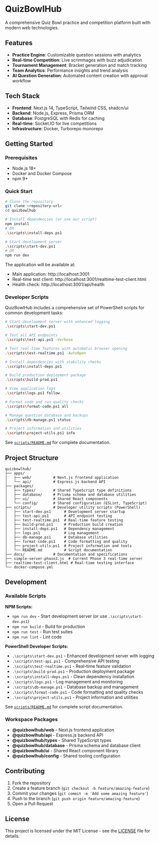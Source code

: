 # QuizBowlHub

A comprehensive Quiz Bowl practice and competition platform built with modern web technologies.

## Features

- **Practice Engine**: Customizable question sessions with analytics
- **Real-time Competition**: Live scrimmages with buzz adjudication
- **Tournament Management**: Bracket generation and match tracking
- **Team Analytics**: Performance insights and trend analysis
- **AI Question Generation**: Automated content creation with approval workflow

## Tech Stack

- **Frontend**: Next.js 14, TypeScript, Tailwind CSS, shadcn/ui
- **Backend**: Node.js, Express, Prisma ORM
- **Database**: PostgreSQL with Redis for caching
- **Real-time**: Socket.IO for live competitions
- **Infrastructure**: Docker, Turborepo monorepo

## Getting Started

### Prerequisites

- Node.js 18+ 
- Docker and Docker Compose
- npm 9+

### Quick Start

```bash
# Clone the repository
git clone <repository-url>
cd quizbowlhub

# Install dependencies (or use our script)
npm install
# OR
.\scripts\install-deps.ps1

# Start development server
.\scripts\start-dev.ps1
# OR
npm run dev
```

The application will be available at:
- Main application: http://localhost:3001
- Real-time test client: http://localhost:3001/realtime-test-client.html
- Health check: http://localhost:3001/api/health

### Developer Scripts

QuizBowlHub includes a comprehensive set of PowerShell scripts for common development tasks:

```bash
# Start development server with enhanced logging
.\scripts\start-dev.ps1

# Test all API endpoints
.\scripts\test-api.ps1 -Verbose

# Test real-time features with automatic browser opening
.\scripts\test-realtime.ps1 -AutoOpen

# Install dependencies with stability checks
.\scripts\install-deps.ps1

# Build production deployment package
.\scripts\build-prod.ps1

# View application logs
.\scripts\logs.ps1 follow

# Format code and run quality checks
.\scripts\format-code.ps1 all

# Manage question database and backups
.\scripts\db-manage.ps1 status

# Project information and utilities
.\scripts\project-utils.ps1 info
```

See [`scripts/README.md`](scripts/README.md) for complete documentation.

## Project Structure

```
quizbowlhub/
├── apps/
│   ├── web/          # Next.js frontend application
│   └── api/          # Express.js backend API
├── packages/
│   ├── types/        # Shared TypeScript type definitions
│   ├── database/     # Prisma schema and database utilities
│   ├── ui/           # Shared React components
│   └── config/       # Shared configuration (ESLint, TypeScript)
├── scripts/          # Developer utility scripts (PowerShell)
│   ├── start-dev.ps1      # Development server startup
│   ├── test-api.ps1       # API endpoint testing
│   ├── test-realtime.ps1  # Real-time feature testing
│   ├── build-prod.ps1     # Production build creation
│   ├── install-deps.ps1   # Dependency management
│   ├── logs.ps1           # Log management
│   ├── db-manage.ps1      # Database utilities
│   ├── format-code.ps1    # Code formatting and quality
│   ├── project-utils.ps1  # Project information and tools
│   └── README.md          # Script documentation
├── docs/             # Documentation and specifications
├── simple-server-phase3.js  # Current Phase 3 real-time server
├── realtime-test-client.html # Real-time testing interface
└── docker-compose.yml
```

## Development

### Available Scripts

**NPM Scripts:**
- `npm run dev` - Start development server (or use `.\scripts\start-dev.ps1`)
- `npm run build` - Build for production
- `npm run test` - Run test suites
- `npm run lint` - Lint code

**PowerShell Developer Scripts:**
- `.\scripts\start-dev.ps1` - Enhanced development server with logging
- `.\scripts\test-api.ps1` - Comprehensive API testing
- `.\scripts\test-realtime.ps1` - Real-time feature validation
- `.\scripts\build-prod.ps1` - Production deployment package
- `.\scripts\install-deps.ps1` - Clean dependency installation
- `.\scripts\logs.ps1` - Log management and monitoring
- `.\scripts\db-manage.ps1` - Database backup and management
- `.\scripts\format-code.ps1` - Code formatting and quality checks
- `.\scripts\project-utils.ps1` - Project information and utilities

See [`scripts/README.md`](scripts/README.md) for complete script documentation.

### Workspace Packages

- **@quizbowlhub/web** - Next.js frontend application
- **@quizbowlhub/api** - Express.js backend API
- **@quizbowlhub/types** - Shared TypeScript types
- **@quizbowlhub/database** - Prisma schema and database client
- **@quizbowlhub/ui** - Shared React component library
- **@quizbowlhub/config** - Shared tooling configuration

## Contributing

1. Fork the repository
2. Create a feature branch (`git checkout -b feature/amazing-feature`)
3. Commit your changes (`git commit -m 'Add some amazing feature'`)
4. Push to the branch (`git push origin feature/amazing-feature`)
5. Open a Pull Request

## License

This project is licensed under the MIT License - see the [LICENSE](LICENSE) file for details.